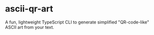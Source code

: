 # ascii-qr-art
A fun, lightweight TypeScript CLI to generate simplified "QR-code-like" ASCII art from your text.
